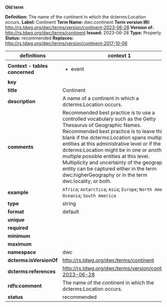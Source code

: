 **Old term**

**Definition:** The name of the continent in which the dcterms:Location occurs.
**Label:** Continent
**Term Name:** dwc:continent
**Term version IRI:** http://rs.tdwg.org/dwc/terms/version/continent-2023-06-28
**Version of:** http://rs.tdwg.org/dwc/terms/continent
**Issued:** 2023-06-28
**Type:** Property
**Status:** recommended
**Replaces:** http://rs.tdwg.org/dwc/terms/version/continent-2017-10-06


| definitions | context 1 |
|-|-|
| **Context - tables concerned** | <ul><li>event</li></ul> |
| **key** |  |
| **title** | Continent |
| **description** | A name of a continent in which a dcterms:Location occurs. |
| **comments** | Recommended best practice is to use a controlled vocabulary such as the Getty Thesaurus of Geographic Names. Recommended best practice is to leave this field blank if the dcterms:Location spans multiple entities at this administrative level or if the dcterms:Location might be in one or another of multiple possible entities at this level. Multiplicity and uncertainty of the geographic entity can be captured either in the term dwc:higherGeography or in the term dwc:locality, or both. |
| **example** | `Africa`; `Antarctica`; `Asia`; `Europe`; `North America`; `Oceania`; `South America` |
| **type** | string |
| **format** | default |
| **unique** |  |
| **required** |  |
| **minimum** |  |
| **maximum** |  |
| **namespace** | dwc |
| **dcterms:isVersionOf** | http://rs.tdwg.org/dwc/terms/continent |
| **dcterms:references** | http://rs.tdwg.org/dwc/terms/version/continent-2023-06-28 |
| **rdfs:comment** | The name of the continent in which the dcterms:Location occurs. |
| **status** | recommended |
